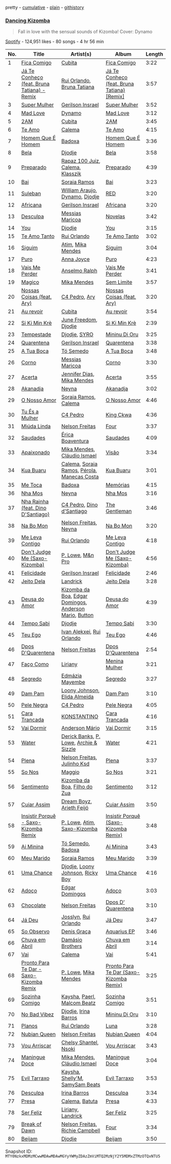 pretty - [cumulative](/playlists/cumulative/37i9dQZF1DX1l6qs3gcM4U.md) - [plain](/playlists/plain/37i9dQZF1DX1l6qs3gcM4U) - [githistory](https://github.githistory.xyz/mackorone/spotify-playlist-archive/blob/main/playlists/plain/37i9dQZF1DX1l6qs3gcM4U)

### [Dancing Kizomba](https://open.spotify.com/playlist/37i9dQZF1DX1l6qs3gcM4U)

> Fall in love with the sensual sounds of Kizomba! Cover: Dynamo

[Spotify](https://open.spotify.com/user/spotify) - 124,951 likes - 80 songs - 4 hr 56 min

| No. | Title | Artist(s) | Album | Length |
|---|---|---|---|---|
| 1 | [Fica Comigo](https://open.spotify.com/track/01qO8ZCxyp07BHfsigcI5P) | [Cubita](https://open.spotify.com/artist/22uy6DyvpF9Vt2PMWSm5di) | [Fica Comigo](https://open.spotify.com/album/7cg4MQKXsUNxQakPQVuZYE) | 3:22 |
| 2 | [Já Te Conheço \(feat\. Bruna Tatiana\) \- Remix](https://open.spotify.com/track/2soAp2kfNmLbb22JJIc96y) | [Rui Orlando](https://open.spotify.com/artist/1g00QP1vSwdi3mnn0PmzPa), [Bruna Tatiana](https://open.spotify.com/artist/4mZaNN0by52KJgL6zARF3H) | [Já Te Conheço \(feat\. Bruna Tatiana\) \[Remix\]](https://open.spotify.com/album/1655GCvhUr4AWd8ZXPj71n) | 3:57 |
| 3 | [Super Mulher](https://open.spotify.com/track/5wwr1f74OA9y3oAQVVsqvB) | [Gerilson Insrael](https://open.spotify.com/artist/4VnA54lsQnc9ImvrEY34fO) | [Super Mulher](https://open.spotify.com/album/6LqxpzlJGADVpzKh2c16J5) | 3:52 |
| 4 | [Mad Love](https://open.spotify.com/track/6J724avGtyTfnIWfKjlzLD) | [Dynamo](https://open.spotify.com/artist/6QIDj58kioY2urnpvAttwi) | [Mad Love](https://open.spotify.com/album/6DxudgqAsL7IH8h1b5DYPZ) | 3:12 |
| 5 | [2AM](https://open.spotify.com/track/26iz22pkwZThajSbL8BVLE) | [Cubita](https://open.spotify.com/artist/22uy6DyvpF9Vt2PMWSm5di) | [2AM](https://open.spotify.com/album/2jvDIAAlla2IbwuoLUojvy) | 3:45 |
| 6 | [Te Amo](https://open.spotify.com/track/1pcARA1iBjvjnHgrMeo9c9) | [Calema](https://open.spotify.com/artist/6PIIKavZx20FlVKyIvb4Um) | [Te Amo](https://open.spotify.com/album/4xCCW00iAqMGJArZCBIVNZ) | 4:15 |
| 7 | [Homem Que É Homem](https://open.spotify.com/track/7KeFg6QHNBmANqLu3N0kYh) | [Badoxa](https://open.spotify.com/artist/5ZOMkfINXvTF4GqNwHPsfW) | [Homem Que É Homem](https://open.spotify.com/album/3da7ZdV8PajvULvHWlVCYU) | 3:36 |
| 8 | [Bela](https://open.spotify.com/track/03iBdmxAQ20A3SeIBazzjS) | [Djodje](https://open.spotify.com/artist/62huveC2Mmi9nfW0ySqNwo) | [Bela](https://open.spotify.com/album/6wYlnMmxyiCqrQqiW2fDtA) | 3:58 |
| 9 | [Preparado](https://open.spotify.com/track/2CV9x25ByU2nmmeHSSn4NX) | [Rapaz 100 Juiz](https://open.spotify.com/artist/3lWv4xqCdJgw3CmFkwnTt5), [Calema](https://open.spotify.com/artist/6PIIKavZx20FlVKyIvb4Um), [Klasszik](https://open.spotify.com/artist/4eHjLzgTRHd3OOmNaMkBRD) | [Preparado](https://open.spotify.com/album/4uEuKm5UyPuHd5zoLHIapf) | 4:39 |
| 10 | [Bai](https://open.spotify.com/track/3ooG7GI5gSSROggAE2pnji) | [Soraia Ramos](https://open.spotify.com/artist/6Hdj9MS399KY29SP12gI0L) | [Bai](https://open.spotify.com/album/76HqC9jwLHzsx5OEWFjQbK) | 3:23 |
| 11 | [Suleban](https://open.spotify.com/track/6nDSopKJiyH5XfhwNSsKYG) | [William Araujo](https://open.spotify.com/artist/0Y8ziaoma06j8kuFH2rjon), [Dynamo](https://open.spotify.com/artist/6QIDj58kioY2urnpvAttwi), [Djodje](https://open.spotify.com/artist/62huveC2Mmi9nfW0ySqNwo) | [RED](https://open.spotify.com/album/5wNjW2Z5HwxBy8ljV6BKff) | 3:20 |
| 12 | [Africana](https://open.spotify.com/track/39GEvvoMVqRnxpy69XGRvT) | [Gerilson Insrael](https://open.spotify.com/artist/4VnA54lsQnc9ImvrEY34fO) | [Africana](https://open.spotify.com/album/17vDciwK52wtjT5rFjmlXt) | 3:20 |
| 13 | [Desculpa](https://open.spotify.com/track/5cw7KhORjRNFEP5Yyfs98O) | [Messias Maricoa](https://open.spotify.com/artist/2nGm3BYzGAxkIuptvhRD99) | [Novelas](https://open.spotify.com/album/4SgROO0cwGappbjyiztgHZ) | 3:42 |
| 14 | [You](https://open.spotify.com/track/4oj1WpRBb0K4BVsonGwENA) | [Djodje](https://open.spotify.com/artist/62huveC2Mmi9nfW0ySqNwo) | [You](https://open.spotify.com/album/3dshYkPBm10Z8AmEzhXCu7) | 3:15 |
| 15 | [Te Amo Tanto](https://open.spotify.com/track/3syibMhmDhttEP0TMH6cBd) | [Rui Orlando](https://open.spotify.com/artist/1g00QP1vSwdi3mnn0PmzPa) | [Te Amo Tanto](https://open.spotify.com/album/4dixo3rNF8P3i0IazGXqFj) | 3:02 |
| 16 | [Siguim](https://open.spotify.com/track/0Jbtm0lYGgmJixofbggR1e) | [Atim](https://open.spotify.com/artist/6iFLWK7YxKQc9r5WPdoyJr), [Mika Mendes](https://open.spotify.com/artist/1oxDq8JrrBTX5Jnb7ftH1w) | [Siguim](https://open.spotify.com/album/1b5znILgCUFYB4xxJWRKTZ) | 3:04 |
| 17 | [Puro](https://open.spotify.com/track/6SSlXfbFGZs7D4cIjO73dH) | [Anna Joyce](https://open.spotify.com/artist/0TFtGB2jsMA97sNDTLJ8QX) | [Puro](https://open.spotify.com/album/50AyTumEEiT1mXTY8zZqNi) | 4:23 |
| 18 | [Vais Me Perder](https://open.spotify.com/track/2F8dfybJCRcTL3fSMMm7o4) | [Anselmo Ralph](https://open.spotify.com/artist/1ts2oIXKCpWSRFnR78bulp) | [Vais Me Perder](https://open.spotify.com/album/5W9d4lHc86EOAPQ9dJYNMx) | 3:41 |
| 19 | [Magico](https://open.spotify.com/track/0WP4sAf9JKYvy1neTliv5C) | [Mika Mendes](https://open.spotify.com/artist/1oxDq8JrrBTX5Jnb7ftH1w) | [Sem Limite](https://open.spotify.com/album/6r1xwFSAEE9Y369dtleQLB) | 3:57 |
| 20 | [Nossas Coisas \(feat\. Ary\)](https://open.spotify.com/track/0ty1TRfXkmeQj8jIyYA1vE) | [C4 Pedro](https://open.spotify.com/artist/5IccCciXwIjKPROLcD1Qao), [Ary](https://open.spotify.com/artist/3POxlshfzeJs7SiHhl24ST) | [Nossas Coisas \(feat\. Ary\)](https://open.spotify.com/album/3VRpKagyNwZ57LGI4otjpw) | 3:20 |
| 21 | [Au revoir](https://open.spotify.com/track/4oMjvchKYV7mlrxJ50byCe) | [Cubita](https://open.spotify.com/artist/22uy6DyvpF9Vt2PMWSm5di) | [Au revoir](https://open.spotify.com/album/0FeMKRGs3x5kA5s0ZwZYu2) | 3:54 |
| 22 | [Si Ki Min Krè](https://open.spotify.com/track/5XG59w0v2cDzu4Al2xcUMl) | [June Freedom](https://open.spotify.com/artist/7dYb5EKtRnRaWM0GQ12cKC), [Djodje](https://open.spotify.com/artist/62huveC2Mmi9nfW0ySqNwo) | [Si Ki Min Krè](https://open.spotify.com/album/0VW7FjphPCaebGCrlTlpzW) | 2:39 |
| 23 | [Tempestade](https://open.spotify.com/track/2xJCPy4Cr88de0LCSIB2d2) | [Djodje](https://open.spotify.com/artist/62huveC2Mmi9nfW0ySqNwo), [SYRO](https://open.spotify.com/artist/55axQKUUXr8LoUcKagMp5x) | [Mininu Di Oru](https://open.spotify.com/album/5nuvoFFCWhSMnZPEs7v0nu) | 3:25 |
| 24 | [Quarentena](https://open.spotify.com/track/26SEljwRV5sPTAtZhbbxS2) | [Gerilson Insrael](https://open.spotify.com/artist/4VnA54lsQnc9ImvrEY34fO) | [Quarentena](https://open.spotify.com/album/2Z3rHccS9A2hd1R4SvkPeB) | 3:38 |
| 25 | [A Tua Boca](https://open.spotify.com/track/1ouCqdGHx92VMOXXbpyVSU) | [Tó Semedo](https://open.spotify.com/artist/7hZz6sSgoppxbAW4lTjopa) | [A Tua Boca](https://open.spotify.com/album/3YxkgTCDCHOXEwKDvi33M1) | 3:48 |
| 26 | [Corno](https://open.spotify.com/track/35wFDFtEwQesgr9ppW9s57) | [Messias Maricoa](https://open.spotify.com/artist/2nGm3BYzGAxkIuptvhRD99) | [Corno](https://open.spotify.com/album/301VhYBzUrqt9del8BwzD7) | 3:30 |
| 27 | [Acerta](https://open.spotify.com/track/6qhwWPfW7AqhWoJPEjyylb) | [Jennifer Dias](https://open.spotify.com/artist/45qwEAGFSoIAhlRJqYZIml), [Mika Mendes](https://open.spotify.com/artist/1oxDq8JrrBTX5Jnb7ftH1w) | [Acerta](https://open.spotify.com/album/01XtjVLIMkMasJ6OJLYiSn) | 3:55 |
| 28 | [Akanadja](https://open.spotify.com/track/5YFM2pnhKvoBUPOlBkCXrV) | [Neyna](https://open.spotify.com/artist/6lrpKiPnrnPLeKxKqIq7A7) | [Akanadja](https://open.spotify.com/album/2bvvjR9iZN9jo4qugFZnON) | 3:02 |
| 29 | [O Nosso Amor](https://open.spotify.com/track/23bemRVqcUNl1ujD87upis) | [Soraia Ramos](https://open.spotify.com/artist/6Hdj9MS399KY29SP12gI0L), [Calema](https://open.spotify.com/artist/6PIIKavZx20FlVKyIvb4Um) | [O Nosso Amor](https://open.spotify.com/album/0g47qzEGZUVkYQJzMQhIcU) | 4:46 |
| 30 | [Tu És a Mulher](https://open.spotify.com/track/3AxKlhbCVMwrDbP4laSyys) | [C4 Pedro](https://open.spotify.com/artist/5IccCciXwIjKPROLcD1Qao) | [King Ckwa](https://open.spotify.com/album/7F4vDACMrg7U40ZRAA1VTV) | 4:36 |
| 31 | [Miúda Linda](https://open.spotify.com/track/0jmwFUYbHEqPY60yeJIGvT) | [Nelson Freitas](https://open.spotify.com/artist/6yWyIM8jA96kl3jlCXpabB) | [Four](https://open.spotify.com/album/796mwl4j1EFonUd7zdA6g5) | 3:37 |
| 32 | [Saudades](https://open.spotify.com/track/0AkkOR1hyR97eqGIHvdP27) | [Érica Boaventura](https://open.spotify.com/artist/1iCTkpYE0TcjFrlpX8LPYg) | [Saudades](https://open.spotify.com/album/0FwrB6QGCHO4KBkgJFfinO) | 4:09 |
| 33 | [Apaixonado](https://open.spotify.com/track/0YOLLYNnFbOz0xagmru0SD) | [Mika Mendes](https://open.spotify.com/artist/1oxDq8JrrBTX5Jnb7ftH1w), [Cláudio Ismael](https://open.spotify.com/artist/5EoiaFh1ngnwqgcptsXRTo) | [Visão](https://open.spotify.com/album/5xiIvycERRfpQd1P3bGN9d) | 3:34 |
| 34 | [Kua Buaru](https://open.spotify.com/track/4CleTVckv87HCeEpj05X52) | [Calema](https://open.spotify.com/artist/6PIIKavZx20FlVKyIvb4Um), [Soraia Ramos](https://open.spotify.com/artist/6Hdj9MS399KY29SP12gI0L), [Pérola](https://open.spotify.com/artist/34Gw52pP6ExWNrH6U6fpeO), [Manecas Costa](https://open.spotify.com/artist/4SQUUGQBAKH0w73RjAnozc) | [Kua Buaru](https://open.spotify.com/album/0H4JbF7EeFgoYvLixZpUpS) | 3:01 |
| 35 | [Me Toca](https://open.spotify.com/track/3bdyv9dFP9rUVtdGnFd3Sf) | [Badoxa](https://open.spotify.com/artist/5ZOMkfINXvTF4GqNwHPsfW) | [Memórias](https://open.spotify.com/album/4RVec4jzbNChSwlwWiZUUb) | 4:15 |
| 36 | [Nha Mos](https://open.spotify.com/track/0qD5EcVudLAqPhJfnkdA3m) | [Neyna](https://open.spotify.com/artist/6lrpKiPnrnPLeKxKqIq7A7) | [Nha Mos](https://open.spotify.com/album/4YsmkX7Bv5xoCcGYQEKxa0) | 3:16 |
| 37 | [Nha Rainha \(feat\. Dino D'Santiago\)](https://open.spotify.com/track/2eWly1qDvIMnrV91WGvAzX) | [C4 Pedro](https://open.spotify.com/artist/5IccCciXwIjKPROLcD1Qao), [Dino d'Santiago](https://open.spotify.com/artist/7qb2GMJaX4HeXqqPPyYdlr) | [The Gentleman](https://open.spotify.com/album/6xea2QmncKCbmHNbxW1BJ0) | 3:46 |
| 38 | [Na Bo Mon](https://open.spotify.com/track/0AePxcA9kgGpXBO91QJqc3) | [Nelson Freitas](https://open.spotify.com/artist/6yWyIM8jA96kl3jlCXpabB), [Neyna](https://open.spotify.com/artist/6lrpKiPnrnPLeKxKqIq7A7) | [Na Bo Mon](https://open.spotify.com/album/72mZfjW41yycIsoeRfXoox) | 3:20 |
| 39 | [Me Leva Contigo](https://open.spotify.com/track/1iRDn08Im0yWFH1b7oZ6E5) | [Rui Orlando](https://open.spotify.com/artist/1g00QP1vSwdi3mnn0PmzPa) | [Me Leva Contigo](https://open.spotify.com/album/7lBcm5RypJALhpWxsjh7sM) | 4:18 |
| 40 | [Don't Judge Me \(Saxo\-Kizomba\)](https://open.spotify.com/track/4kfiS4tlucOjdcBXT29cVY) | [P\. Lowe](https://open.spotify.com/artist/5t3JjYIpjLiK8bjt5HAFDa), [M&n Pro](https://open.spotify.com/artist/13qKpK0ZU4XuJJTuoSXASK) | [Don't Judge Me \(Saxo\-Kizomba\)](https://open.spotify.com/album/7xpxOj2V9Pr00hgfNeeq4C) | 4:56 |
| 41 | [Felicidade](https://open.spotify.com/track/362ZNrWuatoPVRTI7AEAzb) | [Gerilson Insrael](https://open.spotify.com/artist/4VnA54lsQnc9ImvrEY34fO) | [Felicidade](https://open.spotify.com/album/2UDLD0fwPAfijkPBFuRo2i) | 2:46 |
| 42 | [Jeito Dela](https://open.spotify.com/track/2KlwnCnbMC5s5CGu95vNgK) | [Landrick](https://open.spotify.com/artist/0K7M2QEMiMcok8igQeSsRU) | [Jeito Dela](https://open.spotify.com/album/1mGf42MV0CF54Jq8Ran4x1) | 3:28 |
| 43 | [Deusa do Amor](https://open.spotify.com/track/6JHiXHpIkZH7dR5B2INFjT) | [Kizomba da Boa](https://open.spotify.com/artist/5s5qErKST3QG1Lsiqg4v3i), [Edgar Domingos](https://open.spotify.com/artist/24ln2MhGkr8aWPhqrgQ7LZ), [Anderson Mario](https://open.spotify.com/artist/6REvCEamm1KPVrULbpAmdh), [Button](https://open.spotify.com/artist/0ZdXdsO7mcsS6921sIGKdL) | [Deusa do Amor](https://open.spotify.com/album/07eHTr7xC266F2C6LxKPXS) | 4:39 |
| 44 | [Tempo Sabi](https://open.spotify.com/track/3FqWcsHQVo5aFBVUBJ465y) | [Djodje](https://open.spotify.com/artist/62huveC2Mmi9nfW0ySqNwo) | [Tempo Sabi](https://open.spotify.com/album/0WJ1eBTUSk4OzMpIb5vRYb) | 3:30 |
| 45 | [Teu Ego](https://open.spotify.com/track/2ZQdBUpl0oLp97sZ1F5vdQ) | [Ivan Alekxei](https://open.spotify.com/artist/4kR1QWyFVV4vr0JxkWv7EC), [Rui Orlando](https://open.spotify.com/artist/1g00QP1vSwdi3mnn0PmzPa) | [Teu Ego](https://open.spotify.com/album/2Q1f06VzUef6eeyAwa4QKa) | 4:46 |
| 46 | [Dpos D'Quarentena](https://open.spotify.com/track/0ccb5rbfpzKAgfKmZNfzeN) | [Nelson Freitas](https://open.spotify.com/artist/6yWyIM8jA96kl3jlCXpabB) | [Dpos D'Quarentena](https://open.spotify.com/album/6CkuiZSgHAYVAM37aqdt7M) | 2:54 |
| 47 | [Faço Como](https://open.spotify.com/track/78Eqonqp6yxXuYQtnffk0W) | [Liriany](https://open.spotify.com/artist/7gsMzXapXdZ5XzVPJp4rBd) | [Menina Mulher](https://open.spotify.com/album/6rq8aWZ8RXvsoKYd86nZBm) | 3:21 |
| 48 | [Segredo](https://open.spotify.com/track/034IlOlEs16xC7Pl4j9RTk) | [Edmázia Mayembe](https://open.spotify.com/artist/1BHwRO5nJVVR0Vdn9vwDAs) | [Segredo](https://open.spotify.com/album/3uUtzU3MSm7NSLlDCSEyNi) | 3:27 |
| 49 | [Dam Pam](https://open.spotify.com/track/3K5ia3ysyRjlm9TJI8HdE3) | [Loony Johnson](https://open.spotify.com/artist/0AJ7gzFhNKeCeIpFNikyWv), [Elida Almeida](https://open.spotify.com/artist/4QMgntJ821xE1UtdWtJWbd) | [Dam Pam](https://open.spotify.com/album/6464pLOwYMtmirh3uMadEF) | 3:10 |
| 50 | [Pele Negra](https://open.spotify.com/track/1Y2alA2MIN3Qpj8T6yAxJN) | [C4 Pedro](https://open.spotify.com/artist/5IccCciXwIjKPROLcD1Qao) | [Pele Negra](https://open.spotify.com/album/0f21KuFAIbz8Bw7ExD1koZ) | 4:05 |
| 51 | [Cara Trancada](https://open.spotify.com/track/1U07y8ugAZcUC2SMjasLoZ) | [KONSTANTINO](https://open.spotify.com/artist/4zdhRvYNGW2zd5f4yarhdJ) | [Cara Trancada](https://open.spotify.com/album/1K4ppTJiB80RfqNKA0B7rI) | 4:16 |
| 52 | [Vai Dormir](https://open.spotify.com/track/0e5J9DmLaOf4fyRnogxUga) | [Anderson Mário](https://open.spotify.com/artist/1CS75XxFYNouLuB55te4YO) | [Vai Dormir](https://open.spotify.com/album/7KW05tqbWPqp6yZcS2FEbc) | 3:15 |
| 53 | [Water](https://open.spotify.com/track/2YGCbj4HPFKc40ow5Ica9X) | [Derick Banks](https://open.spotify.com/artist/6i82JFbfMvOi01V8M937aK), [P\. Lowe](https://open.spotify.com/artist/5iwOutOAetaUm6Yg14BRTu), [Archie & Sizzle](https://open.spotify.com/artist/6GYBds9JOCUmcooVni808I) | [Water](https://open.spotify.com/album/0iP0x5PfiePxWk18TMjoGf) | 4:21 |
| 54 | [Plena](https://open.spotify.com/track/5DbCRhNJEROHB1VlMaVMsU) | [Nelson Freitas](https://open.spotify.com/artist/6yWyIM8jA96kl3jlCXpabB), [Julinho Ksd](https://open.spotify.com/artist/7kR1Yw4RqYhhDD3a8QRyG6) | [Plena](https://open.spotify.com/album/3sm5aFmxL0Wle47WKnjeQk) | 3:37 |
| 55 | [So Nos](https://open.spotify.com/track/1BYeVkjrSN7APBly0piieC) | [Maggio](https://open.spotify.com/artist/2qTmQdww3CmENx1BXgzJq3) | [So Nos](https://open.spotify.com/album/79gYsZpsUqalrUuRL633ck) | 3:21 |
| 56 | [Sentimento](https://open.spotify.com/track/17oWF2oYVYeowqlELXrXMy) | [Kizomba da Boa](https://open.spotify.com/artist/5s5qErKST3QG1Lsiqg4v3i), [Filho do Zua](https://open.spotify.com/artist/08HE59FnzdSLSYWuesN8hm) | [Sentimento](https://open.spotify.com/album/29sQkBIBvtYMcrvbVLlNZ3) | 3:12 |
| 57 | [Cuiar Assim](https://open.spotify.com/track/1624vqUVv4mXnaV1M4z6Fd) | [Dream Boyz](https://open.spotify.com/artist/2T1cjraXeFGf3neQE2MHmf), [Arieth Feijó](https://open.spotify.com/artist/5jzapBMcVjDFRXFy4e2PgA) | [Cuiar Assim](https://open.spotify.com/album/79wdIV83MzqZW2WlrWpAEM) | 3:50 |
| 58 | [Insistir Porquê \- Saxo\-Kizomba Remix](https://open.spotify.com/track/1T6FLxnygwAYRqBq02fZO0) | [P\. Lowe](https://open.spotify.com/artist/5t3JjYIpjLiK8bjt5HAFDa), [Atim](https://open.spotify.com/artist/6iFLWK7YxKQc9r5WPdoyJr), [Saxo\-Kizomba](https://open.spotify.com/artist/76LGsqPHM3DIvCD6mXgK5M) | [Insistir Porquê \(Saxo\-Kizomba Remix\)](https://open.spotify.com/album/6iXf5JCkr024vX0W8HpSwj) | 3:48 |
| 59 | [Ai Minina](https://open.spotify.com/track/3JtkjYRgX5kY2aK5WwYjSk) | [Tó Semedo](https://open.spotify.com/artist/7hZz6sSgoppxbAW4lTjopa), [Badoxa](https://open.spotify.com/artist/5ZOMkfINXvTF4GqNwHPsfW) | [Ai Minina](https://open.spotify.com/album/3vqahjgHMSVl39uPB0yXJ0) | 3:43 |
| 60 | [Meu Marido](https://open.spotify.com/track/5zeTVFJmNIhn5DIkRDvFuo) | [Soraia Ramos](https://open.spotify.com/artist/6Hdj9MS399KY29SP12gI0L) | [Meu Marido](https://open.spotify.com/album/35GN3dkUAe9pzWBlnIondq) | 3:39 |
| 61 | [Uma Chance](https://open.spotify.com/track/3DLt9ps9wxm2eggczXShLM) | [Djodje](https://open.spotify.com/artist/62huveC2Mmi9nfW0ySqNwo), [Loony Johnson](https://open.spotify.com/artist/0AJ7gzFhNKeCeIpFNikyWv), [Ricky Boy](https://open.spotify.com/artist/3b2fO7uOvR5bgzd5IVBGSZ) | [Uma Chance](https://open.spotify.com/album/1JouTTT2g8y4dkaBlyg4Za) | 4:16 |
| 62 | [Adoço](https://open.spotify.com/track/61MbzsETAezqjjsx15Lh5U) | [Edgar Domingos](https://open.spotify.com/artist/24ln2MhGkr8aWPhqrgQ7LZ) | [Adoço](https://open.spotify.com/album/3YUW6ZXd6useT4DogVHd6N) | 3:03 |
| 63 | [Chocolate](https://open.spotify.com/track/5JSaK3zQTNv1L7PvpvelbE) | [Nelson Freitas](https://open.spotify.com/artist/6yWyIM8jA96kl3jlCXpabB) | [Dpos D' Quarentena](https://open.spotify.com/album/1U0cUGkzOq6ESgOs1S8yLF) | 3:10 |
| 64 | [Já Deu](https://open.spotify.com/track/4eo1CxcskGhl9oZmuUBHOK) | [Josslyn](https://open.spotify.com/artist/7DaYWbVfmn3AtcUJua9yYF), [Rui Orlando](https://open.spotify.com/artist/1g00QP1vSwdi3mnn0PmzPa) | [Já Deu](https://open.spotify.com/album/4rgy3MldlssfZpgzOFCq8G) | 3:47 |
| 65 | [So Observo](https://open.spotify.com/track/4DRvNUiiqMcAffIwUJ6iAl) | [Denis Graça](https://open.spotify.com/artist/1cT0pBQ6D82GzRBeoMiXkV) | [Aquarius EP](https://open.spotify.com/album/6YX9gRuU594JQFyndoFXQt) | 3:46 |
| 66 | [Chuva em Abril](https://open.spotify.com/track/4PHZgCf4OygkCX4yeIVMK4) | [Damásio Brothers](https://open.spotify.com/artist/6FRydQu73AnR88FL2Pndtu) | [Chuva em Abril](https://open.spotify.com/album/5XOFLbCKQel78Ohb4RSlQE) | 3:14 |
| 67 | [Vai](https://open.spotify.com/track/2dn2cuVW6K4QXOFbCLzm9S) | [Calema](https://open.spotify.com/artist/6PIIKavZx20FlVKyIvb4Um) | [Vai](https://open.spotify.com/album/4W1cFavfEZMhCblI6ugPw9) | 5:41 |
| 68 | [Pronto Para Te Dar \- Saxo\-Kizomba Remix](https://open.spotify.com/track/5eHQKIHxF3G9BW8qpKpk3k) | [P\. Lowe](https://open.spotify.com/artist/5t3JjYIpjLiK8bjt5HAFDa), [Mika Mendes](https://open.spotify.com/artist/1oxDq8JrrBTX5Jnb7ftH1w) | [Pronto Para Te Dar \(Saxo\-Kizomba Remix\)](https://open.spotify.com/album/5MmgdaFJFI6jDt9Wf60Q9Q) | 3:25 |
| 69 | [Sozinha Comigo](https://open.spotify.com/track/0Brl3FrVHMVQQWGenhMNgX) | [Kaysha](https://open.spotify.com/artist/2DBaDAcrh5sf17yR1qbnsy), [Paerl](https://open.spotify.com/artist/2lo3Dku8TMdoRCQS3NEUbz), [Malcom Beatz](https://open.spotify.com/artist/7zVHCWAKJW7cBHUmn782p2) | [Sozinha Comigo](https://open.spotify.com/album/64Q6PKNmPCLW7eunei5Cf5) | 3:51 |
| 70 | [No Bad Vibez](https://open.spotify.com/track/4Csfj1xoyB2e9KcbhRempz) | [Djodje](https://open.spotify.com/artist/62huveC2Mmi9nfW0ySqNwo), [Irina Barros](https://open.spotify.com/artist/1oXW86kOCopYzoAWOOc6gj) | [Mininu Di Oru](https://open.spotify.com/album/5nuvoFFCWhSMnZPEs7v0nu) | 3:10 |
| 71 | [Planos](https://open.spotify.com/track/39RaXavHae4m2ltDym9lIM) | [Rui Orlando](https://open.spotify.com/artist/1g00QP1vSwdi3mnn0PmzPa) | [Luna](https://open.spotify.com/album/2XInamj0wqhtNHSV0uXTkK) | 3:28 |
| 72 | [Nubian Queen](https://open.spotify.com/track/0ZWU5lJs0mA085Phf8PJA2) | [Nelson Freitas](https://open.spotify.com/artist/6yWyIM8jA96kl3jlCXpabB) | [Nubian Queen](https://open.spotify.com/album/7fk3arz1TJEFTtwUWUbYGS) | 4:04 |
| 73 | [Vou Arriscar](https://open.spotify.com/track/7kVndwoIjvzkYxxbuoV2UM) | [Chelsy Shantel](https://open.spotify.com/artist/7KO8A7idPh9D7zwd52QW44), [Nsoki](https://open.spotify.com/artist/6HfAa52MnValWEHNMdWAlH) | [Vou Arriscar](https://open.spotify.com/album/7AnHcW2hu73RuWTdWD9pmh) | 3:43 |
| 74 | [Maningue Doce](https://open.spotify.com/track/4x2pDgtEyVVjmjHpoEO38H) | [Mika Mendes](https://open.spotify.com/artist/1oxDq8JrrBTX5Jnb7ftH1w), [Cláudio Ismael](https://open.spotify.com/artist/5EoiaFh1ngnwqgcptsXRTo) | [Maningue Doce](https://open.spotify.com/album/4ennAV88BGgrf5q13Jovv4) | 3:04 |
| 75 | [Evil Tarraxo](https://open.spotify.com/track/4jEswQpBN1ju5ioo12w3YF) | [Kaysha](https://open.spotify.com/artist/2DBaDAcrh5sf17yR1qbnsy), [Shelly'M](https://open.spotify.com/artist/2xfu3Jm19fjAjZ1NwVVQs6), [SamySam Beats](https://open.spotify.com/artist/2tIwY9RiPuPVjYnrGz0aXZ) | [Evil Tarraxo](https://open.spotify.com/album/5mB7ThxpT7RWg6k99XV4AU) | 3:53 |
| 76 | [Desculpa](https://open.spotify.com/track/7smOsCISsw5wc4UHBfq2Tb) | [Irina Barros](https://open.spotify.com/artist/1oXW86kOCopYzoAWOOc6gj) | [Desculpa](https://open.spotify.com/album/3TWn2CcXySUwuQCnPLFQXH) | 3:34 |
| 77 | [Presa](https://open.spotify.com/track/2pSOoP6FLJWeRBxdvhyvkJ) | [Calema](https://open.spotify.com/artist/6PIIKavZx20FlVKyIvb4Um), [Batuta](https://open.spotify.com/artist/3q0uYBkdRxSwrjR2cdPBtj) | [Presa](https://open.spotify.com/album/7iPZevwftNKGt6cq5iMPDD) | 4:33 |
| 78 | [Ser Feliz](https://open.spotify.com/track/4tb70HZ8PwboF7aGGVBl1I) | [Liriany](https://open.spotify.com/artist/7gsMzXapXdZ5XzVPJp4rBd), [Landrick](https://open.spotify.com/artist/0K7M2QEMiMcok8igQeSsRU) | [Ser Feliz](https://open.spotify.com/album/7uTQAEBWfbze3iYIfOqmdR) | 3:25 |
| 79 | [Break of Dawn](https://open.spotify.com/track/0fFYQpXcySoP1aTAesmNTO) | [Nelson Freitas](https://open.spotify.com/artist/6yWyIM8jA96kl3jlCXpabB), [Richie Campbell](https://open.spotify.com/artist/2swvbEAfN70ZFcQB4Y7MaS) | [Four](https://open.spotify.com/album/796mwl4j1EFonUd7zdA6g5) | 3:34 |
| 80 | [Beijam](https://open.spotify.com/track/7CIWnLmuWHKIc3f5IoR8wD) | [Djodje](https://open.spotify.com/artist/62huveC2Mmi9nfW0ySqNwo) | [Beijam](https://open.spotify.com/album/0FqokGojULcFWTeeE1fVuU) | 3:50 |

Snapshot ID: `MTY0NzkxMDMzMCwwMDAwMDAwMGYyYWMyZDAzZmViMTQ2MzNjY2Y5MDMxZTMzOTQxNTU5`